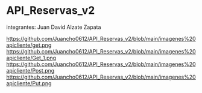 # API_Reservas_v2

integrantes: Juan David Alzate Zapata

https://github.com/Juancho0612/API_Reservas_v2/blob/main/imagenes%20apicliente/get.png
https://github.com/Juancho0612/API_Reservas_v2/blob/main/imagenes%20apicliente/Get_1.png
https://github.com/Juancho0612/API_Reservas_v2/blob/main/imagenes%20apicliente/Post.png
https://github.com/Juancho0612/API_Reservas_v2/blob/main/imagenes%20apicliente/Put.png
